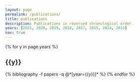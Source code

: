 ```yaml
---
layout: page
permalink: /publications/
title: publications
description: Publications in reversed chronological order.
years: [2021, 2020, 2019, 2018, 2017, 2015, 2014, 2012]
nav: true
---
```


<div class="publications">

{% for y in page.years %}
  <h2 class="year">{{y}}</h2>
  {% bibliography -f papers -q @*[year={{y}}]* %}
{% endfor %}

</div>
